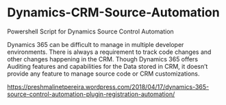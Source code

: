 # Dynamics-CRM-Source-Automation
Powershell Script for Dynamics Source Control Automation


Dynamics 365 can be difficult to manage in multiple developer environments. There is always a requirement to track code changes and other changes happening in the CRM. Though Dynamics 365 offers Auditing features and capabilities for the Data stored in CRM, it doesn’t provide any feature to manage source code or CRM customizations. 

https://preshmalinetpereira.wordpress.com/2018/04/17/dynamics-365-source-control-automation-plugin-registration-automation/

